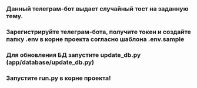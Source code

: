 ### Данный телеграм-бот выдает случайный тост на заданную тему.
### Зарегистрируйте телеграм-бота, получите токен и создайте папку .env в корне проекта согласно шаблона .env.sample
### Для обновления БД запустите update_db.py (app/database/update_db.py)
### Запустите run.py в корне проекта!